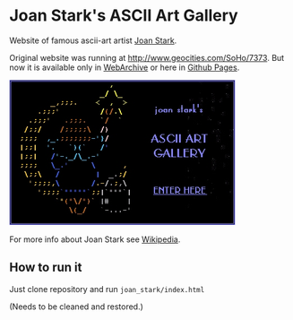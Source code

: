 # Joan Stark's ASCII Art Gallery

Website of famous ascii-art artist [Joan Stark](https://en.wikipedia.org/wiki/Joan_Stark).  

Original website was running at http://www.geocities.com/SoHo/7373. But now it is available only in [WebArchive](https://web.archive.org/web/20091028013825/http://www.geocities.com/SoHo/7373/) or here in [Github Pages](https://oldcompcz.github.io/jgs/joan_stark/).

![Title picture](joan_stark/entry5.jpg)
  
For more info about Joan Stark see [Wikipedia](https://en.wikipedia.org/wiki/Joan_Stark).

## How to run it

Just clone repository and run `joan_stark/index.html`  

(Needs to be cleaned and restored.)
 
